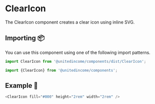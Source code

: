 # ClearIcon

The ClearIcon component creates a clear icon using inline SVG.

## Importing 📦

You can use this component using one of the following import patterns.

```javascript
import ClearIcon from '@unitedincome/components/dist/ClearIcon';
```

```javascript
import {ClearIcon} from '@unitedincome/components';
```

## Example 🚀

```javascript
<ClearIcon fill="#000" height="2rem" width="2rem" />
```
